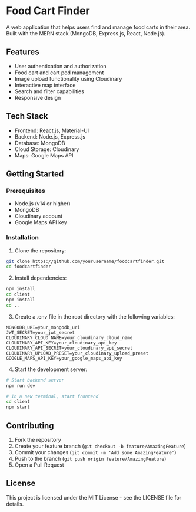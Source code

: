 # Food Cart Finder

A web application that helps users find and manage food carts in their area. Built with the MERN stack (MongoDB, Express.js, React, Node.js).

## Features

- User authentication and authorization
- Food cart and cart pod management
- Image upload functionality using Cloudinary
- Interactive map interface
- Search and filter capabilities
- Responsive design

## Tech Stack

- Frontend: React.js, Material-UI
- Backend: Node.js, Express.js
- Database: MongoDB
- Cloud Storage: Cloudinary
- Maps: Google Maps API

## Getting Started

### Prerequisites

- Node.js (v14 or higher)
- MongoDB
- Cloudinary account
- Google Maps API key

### Installation

1. Clone the repository:
```bash
git clone https://github.com/yourusername/foodcartfinder.git
cd foodcartfinder
```

2. Install dependencies:
```bash
npm install
cd client
npm install
cd ..
```

3. Create a .env file in the root directory with the following variables:
```
MONGODB_URI=your_mongodb_uri
JWT_SECRET=your_jwt_secret
CLOUDINARY_CLOUD_NAME=your_cloudinary_cloud_name
CLOUDINARY_API_KEY=your_cloudinary_api_key
CLOUDINARY_API_SECRET=your_cloudinary_api_secret
CLOUDINARY_UPLOAD_PRESET=your_cloudinary_upload_preset
GOOGLE_MAPS_API_KEY=your_google_maps_api_key
```

4. Start the development server:
```bash
# Start backend server
npm run dev

# In a new terminal, start frontend
cd client
npm start
```

## Contributing

1. Fork the repository
2. Create your feature branch (`git checkout -b feature/AmazingFeature`)
3. Commit your changes (`git commit -m 'Add some AmazingFeature'`)
4. Push to the branch (`git push origin feature/AmazingFeature`)
5. Open a Pull Request

## License

This project is licensed under the MIT License - see the LICENSE file for details. 